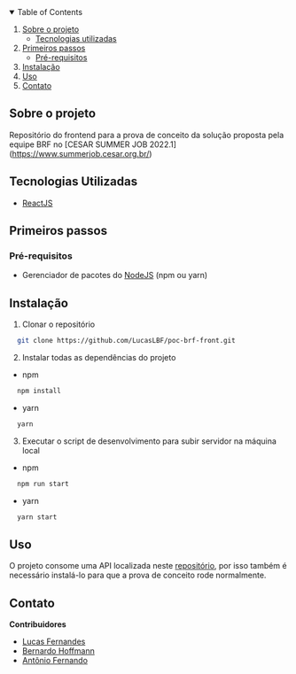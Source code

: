 

<details open="open">
  <summary>Table of Contents</summary>
  <ol>
    <li>
      <a href="#sobre-o-projeto">Sobre o projeto</a>
      <ul>
        <li><a href="#tecnologias-utilizadas">Tecnologias utilizadas</a></li>
      </ul>
    </li>
    <li>
      <a href="#primeiros-passos">Primeiros passos</a>
      <ul>
        <li><a href="#pré-requisitos"</a>Pré-requisitos</li>
      </ul>
    </li>
    <li>
      <a href="#instalação">Instalação</a>
    </li>
    <li><a href="#uso">Uso</a></li>
    <li><a href="#contato">Contato</a></li>
  </ol>
</details>

## Sobre o projeto

Repositório do frontend para a prova de conceito da solução proposta pela equipe BRF no [CESAR SUMMER JOB 2022.1] (https://www.summerjob.cesar.org.br/)

## Tecnologias Utilizadas

* [ReactJS](https://reactjs.org/)

## Primeiros passos

### Pré-requisitos

* Gerenciador de pacotes do [NodeJS](https://nodejs.org/en/download/) (npm ou yarn)

## Instalação

1. Clonar o repositório

```sh
  git clone https://github.com/LucasLBF/poc-brf-front.git
```

2. Instalar todas as dependências do projeto

* npm
```sh
  npm install 
```

* yarn
```sh
  yarn
```

3. Executar o script de desenvolvimento para subir servidor na máquina local

* npm
```sh
  npm run start
```

* yarn
```sh
  yarn start
```

## Uso

O projeto consome uma API localizada neste [repositório](https://github.com/LucasLBF/poc-brf-api), por isso também é necessário instalá-lo para que a prova de conceito rode normalmente.

## Contato

**Contribuidores**
* [Lucas Fernandes](https://github.com/LucasLBF)
* [Bernardo Hoffmann](https://github.com/BerHoffmann)
* [Antônio Fernando](https://github.com/antoniofernandocst)

